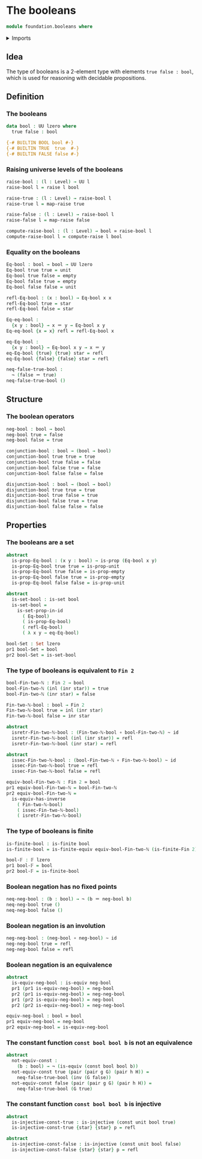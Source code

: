 # The booleans

```agda
module foundation.booleans where
```

<details><summary>Imports</summary>

```agda
open import foundation.coproduct-types
open import foundation.injective-maps
open import foundation.raising-universe-levels
open import foundation.unit-type

open import foundation-core.constant-maps
open import foundation-core.dependent-pair-types
open import foundation-core.empty-types
open import foundation-core.equivalences
open import foundation-core.functions
open import foundation-core.homotopies
open import foundation-core.identity-types
open import foundation-core.negation
open import foundation-core.propositions
open import foundation-core.sets
open import foundation-core.universe-levels

open import univalent-combinatorics.finite-types
open import univalent-combinatorics.standard-finite-types
```

</details>

## Idea

The type of booleans is a 2-element type with elements `true false : bool`, which is used for reasoning with decidable propositions.

## Definition

### The booleans

```agda
data bool : UU lzero where
  true false : bool

{-# BUILTIN BOOL bool #-}
{-# BUILTIN TRUE  true  #-}
{-# BUILTIN FALSE false #-}
```

### Raising universe levels of the booleans

```agda
raise-bool : (l : Level) → UU l
raise-bool l = raise l bool

raise-true : (l : Level) → raise-bool l
raise-true l = map-raise true

raise-false : (l : Level) → raise-bool l
raise-false l = map-raise false

compute-raise-bool : (l : Level) → bool ≃ raise-bool l
compute-raise-bool l = compute-raise l bool
```

### Equality on the booleans

```agda
Eq-bool : bool → bool → UU lzero
Eq-bool true true = unit
Eq-bool true false = empty
Eq-bool false true = empty
Eq-bool false false = unit

refl-Eq-bool : (x : bool) → Eq-bool x x
refl-Eq-bool true = star
refl-Eq-bool false = star

Eq-eq-bool :
  {x y : bool} → x ＝ y → Eq-bool x y
Eq-eq-bool {x = x} refl = refl-Eq-bool x

eq-Eq-bool :
  {x y : bool} → Eq-bool x y → x ＝ y
eq-Eq-bool {true} {true} star = refl
eq-Eq-bool {false} {false} star = refl

neq-false-true-bool :
  ¬ (false ＝ true)
neq-false-true-bool ()
```

## Structure

### The boolean operators

```agda
neg-bool : bool → bool
neg-bool true = false
neg-bool false = true

conjunction-bool : bool → (bool → bool)
conjunction-bool true true = true
conjunction-bool true false = false
conjunction-bool false true = false
conjunction-bool false false = false

disjunction-bool : bool → (bool → bool)
disjunction-bool true true = true
disjunction-bool true false = true
disjunction-bool false true = true
disjunction-bool false false = false
```

## Properties

### The booleans are a set

```agda
abstract
  is-prop-Eq-bool : (x y : bool) → is-prop (Eq-bool x y)
  is-prop-Eq-bool true true = is-prop-unit
  is-prop-Eq-bool true false = is-prop-empty
  is-prop-Eq-bool false true = is-prop-empty
  is-prop-Eq-bool false false = is-prop-unit

abstract
  is-set-bool : is-set bool
  is-set-bool =
    is-set-prop-in-id
      ( Eq-bool)
      ( is-prop-Eq-bool)
      ( refl-Eq-bool)
      ( λ x y → eq-Eq-bool)

bool-Set : Set lzero
pr1 bool-Set = bool
pr2 bool-Set = is-set-bool
```

### The type of booleans is equivalent to `Fin 2`

```agda
bool-Fin-two-ℕ : Fin 2 → bool
bool-Fin-two-ℕ (inl (inr star)) = true
bool-Fin-two-ℕ (inr star) = false

Fin-two-ℕ-bool : bool → Fin 2
Fin-two-ℕ-bool true = inl (inr star)
Fin-two-ℕ-bool false = inr star

abstract
  isretr-Fin-two-ℕ-bool : (Fin-two-ℕ-bool ∘ bool-Fin-two-ℕ) ~ id
  isretr-Fin-two-ℕ-bool (inl (inr star)) = refl
  isretr-Fin-two-ℕ-bool (inr star) = refl

abstract
  issec-Fin-two-ℕ-bool : (bool-Fin-two-ℕ ∘ Fin-two-ℕ-bool) ~ id
  issec-Fin-two-ℕ-bool true = refl
  issec-Fin-two-ℕ-bool false = refl

equiv-bool-Fin-two-ℕ : Fin 2 ≃ bool
pr1 equiv-bool-Fin-two-ℕ = bool-Fin-two-ℕ
pr2 equiv-bool-Fin-two-ℕ =
  is-equiv-has-inverse
    ( Fin-two-ℕ-bool)
    ( issec-Fin-two-ℕ-bool)
    ( isretr-Fin-two-ℕ-bool)
```

### The type of booleans is finite

```agda
is-finite-bool : is-finite bool
is-finite-bool = is-finite-equiv equiv-bool-Fin-two-ℕ (is-finite-Fin 2)

bool-𝔽 : 𝔽 lzero
pr1 bool-𝔽 = bool
pr2 bool-𝔽 = is-finite-bool
```

### Boolean negation has no fixed points

```agda
neq-neg-bool : (b : bool) → ¬ (b ＝ neg-bool b)
neq-neg-bool true ()
neq-neg-bool false ()
```

### Boolean negation is an involution

```agda
neg-neg-bool : (neg-bool ∘ neg-bool) ~ id
neg-neg-bool true = refl
neg-neg-bool false = refl
```

### Boolean negation is an equivalence

```agda
abstract
  is-equiv-neg-bool : is-equiv neg-bool
  pr1 (pr1 is-equiv-neg-bool) = neg-bool
  pr2 (pr1 is-equiv-neg-bool) = neg-neg-bool
  pr1 (pr2 is-equiv-neg-bool) = neg-bool
  pr2 (pr2 is-equiv-neg-bool) = neg-neg-bool

equiv-neg-bool : bool ≃ bool
pr1 equiv-neg-bool = neg-bool
pr2 equiv-neg-bool = is-equiv-neg-bool
```

### The constant function `const bool bool b` is not an equivalence

```agda
abstract
  not-equiv-const :
    (b : bool) → ¬ (is-equiv (const bool bool b))
  not-equiv-const true (pair (pair g G) (pair h H)) =
    neq-false-true-bool (inv (G false))
  not-equiv-const false (pair (pair g G) (pair h H)) =
    neq-false-true-bool (G true)
```

### The constant function `const bool bool b` is injective

```agda
abstract
  is-injective-const-true : is-injective (const unit bool true)
  is-injective-const-true {star} {star} p = refl

abstract
  is-injective-const-false : is-injective (const unit bool false)
  is-injective-const-false {star} {star} p = refl
```
